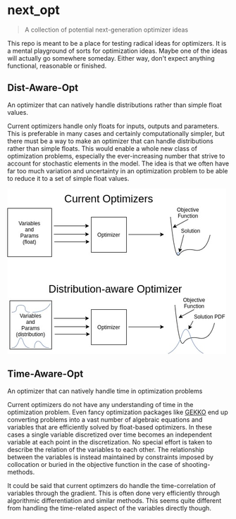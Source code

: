 # next_opt
> A collection of potential next-generation optimizer ideas

This repo is meant to be a place for testing radical ideas for optimizers. It is a mental playground of sorts for optimization ideas. Maybe one of the ideas will actually go somewhere someday. Either way, don't expect anything functional, reasonable or finished.

## Dist-Aware-Opt
An optimizer that can natively handle distributions rather than simple float values.

Current optimizers handle only floats for inputs, outputs and parameters. This is preferable in many cases and certainly computationally simpler, but there must be a way to make an optimizer that can handle distributions rather than simple floats. This would enable a whole new class of optimization problems, especially the ever-increasing number that strive to account for stochastic elements in the model. The idea is that we often have far too much variation and uncertainty in an optimization problem to be able to reduce it to a set of simple float values. 

![](dist-aware.jpg)

## Time-Aware-Opt
An optimizer that can natively handle time in optimization problems

Current optimizers do not have any understanding of time in the optimization problem. Even fancy optimization packages like [GEKKO](https://gekko.readthedocs.io/en/latest/) end up converting problems into a vast number of algebraic equations and variables that are efficiently solved by float-based optimizers. In these cases a single variable discretized over time becomes an independent variable at each point in the discretization. No special effort is taken to describe the relation of the variables to each other. The relationship between the variables is instead maintained by constraints imposed by collocation or buried in the objective function in the case of shooting-methods.

It could be said that current optimzers do handle the time-correlation of variables through the gradient. This is often done very efficiently through algorithmic differentiation and similar methods. This seems quite different from handling the time-related aspect of the variables directly though.
